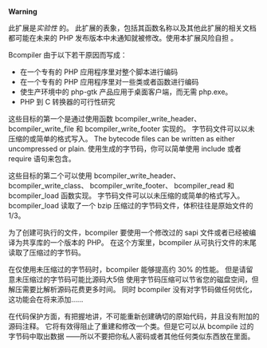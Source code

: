 **Warning**

此扩展是*实验性* 的。
此扩展的表象，包括其函数名称以及其他此扩展的相关文档都可能在未来的 PHP
发布版本中未通知就被修改。使用本扩展风险自担 。

Bcompiler 由于以下若干原因而写成：

-   在一个专有的 PHP 应用程序里对整个脚本进行编码
-   在一个专有的 PHP 应用程序里对一些类或者函数进行编码
-   使生产环境中的 php-gtk 产品应用于桌面客户端，而无需 php.exe。
-   PHP 到 C 转换器的可行性研究

这些目标的第一个是通过使用函数 <span
class="function">bcompiler\_write\_header</span>、 <span
class="function">bcompiler\_write\_file</span> 和 <span
class="function">bcompiler\_write\_footer</span> 实现的。
字节码文件可以以未压缩的或简单的格式写入。 The bytecode files can be
written as either uncompressed or plain.
使用生成的字节码，你可以简单使用 include 或者 require 语句来包含。

这些目标的第二个可以使用 <span
class="function">bcompiler\_write\_header</span>、 <span
class="function">bcompiler\_write\_class</span>、 <span
class="function">bcompiler\_write\_footer</span>、 <span
class="function">bcompiler\_read</span> 和 <span
class="function">bcompiler\_load</span> 函数实现。
字节码文件可以以未压缩的或简单的格式写入。 <span
class="function">bcompiler\_load</span> 读取了一个 bzip
压缩过的字节码文件，体积往往是原始文件的 1/3。

为了创建可执行的文件，bcompiler 要使用一个修改过的 sapi
文件或者已经被编译为共享库的一个版本的 PHP。 在这个方案里，bcompiler
从可执行文件的末尾读取了压缩过的字节码。

在仅使用未压缩过的字节码时，bcompiler 能够提高约 30% 的性能。
但是请留意未压缩过的字节码可能比源码大5倍
使用字节码压缩可以节省您的磁盘空间，但解压需要比解析源码花费更多时间。
同时 bcompiler 没有对字节码做任何优化，这功能会在将来添加……

在代码保护方面，有把握地讲，不可能重新创建确切的原始代码，并且没有附加的源码注释。
它将有效得阻止了重建和修改一个类。但是它可以从 bcompile
过的字节码中取出数据
——所以不要把你私人密码或者其他任何类似东西放在里面。
